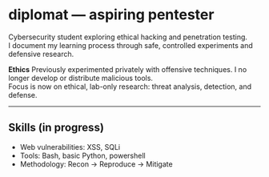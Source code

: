 # diplomat — aspiring pentester

Cybersecurity student exploring ethical hacking and penetration testing.  
I document my learning process through safe, controlled experiments and defensive research.

**Ethics**
Previously experimented privately with offensive techniques. I no longer develop or distribute malicious tools.  
Focus is now on ethical, lab-only research: threat analysis, detection, and defense.

---

## Skills (in progress)
- Web vulnerabilities: XSS, SQLi  
- Tools: Bash, basic Python, powershell  
- Methodology: Recon → Reproduce → Mitigate

